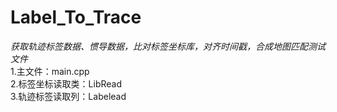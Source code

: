 # **Label_To_Trace**  
*获取轨迹标签数据、惯导数据，比对标签坐标库，对齐时间戳，合成地图匹配测试文件*  
1.主文件：main.cpp  
2.标签坐标读取类：LibRead  
3.轨迹标签读取列：Labelead
